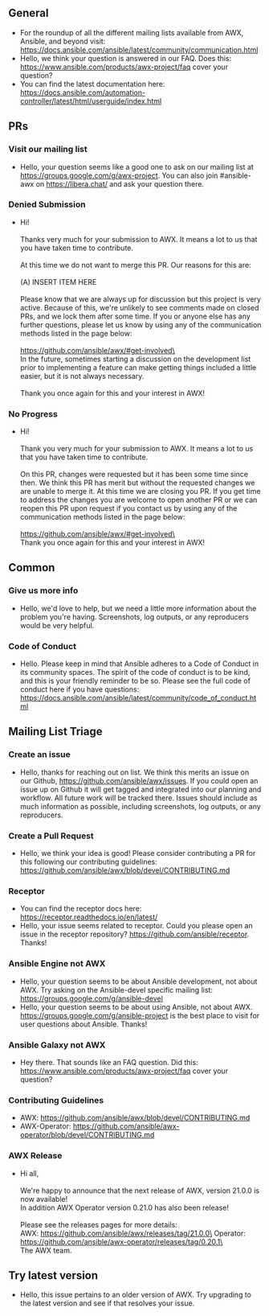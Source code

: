 ## General
- For the roundup of all the different mailing lists available from AWX, Ansible, and beyond visit: https://docs.ansible.com/ansible/latest/community/communication.html 
- Hello, we think your question is answered in our FAQ. Does this: https://www.ansible.com/products/awx-project/faq cover your question?
- You can find the latest documentation here: https://docs.ansible.com/automation-controller/latest/html/userguide/index.html



## PRs

### Visit our mailing list
- Hello, your question seems like a good one to ask on our mailing list at https://groups.google.com/g/awx-project. You can also join #ansible-awx on https://libera.chat/ and ask your question there.

### Denied Submission

- Hi!\
\
Thanks very much for your submission to AWX. It means a lot to us that you have taken time to contribute.\
\
At this time we do not want to merge this PR. Our reasons for this are:\
\
(A) INSERT ITEM HERE\
\
Please know that we are always up for discussion but this project is very active. Because of this, we're unlikely to see comments made on closed PRs, and we lock them after some time. If you or anyone else has any further questions, please let us know by using any of the communication methods listed in the page below:\
\
https://github.com/ansible/awx/#get-involved\
\
In the future, sometimes starting a discussion on the development list prior to implementing a feature can make getting things included a little easier, but it is not always necessary.\
\
Thank you once again for this and your interest in AWX!


### No Progress
- Hi!\
\
Thank you very much for your submission to AWX. It means a lot to us that you have taken time to contribute.\
\
On this PR, changes were requested but it has been some time since then. We think this PR has merit but without the requested changes we are unable to merge it. At this time we are closing you PR. If you get time to address the changes you are welcome to open another PR or we can reopen this PR upon request if you contact us by using any of the communication methods listed in the page below:\
\
https://github.com/ansible/awx/#get-involved\
\
Thank you once again for this and your interest in AWX!




## Common

### Give us more info
- Hello, we'd love to help, but we need a little more information about the problem you're having. Screenshots, log outputs, or any reproducers would be very helpful. 

### Code of Conduct
- Hello. Please keep in mind that Ansible adheres to a Code of Conduct in its community spaces. The spirit of the code of conduct is to be kind, and this is your friendly reminder to be so. Please see the full code of conduct here if you have questions: https://docs.ansible.com/ansible/latest/community/code_of_conduct.html 




## Mailing List Triage

### Create an issue
- Hello, thanks for reaching out on list. We think this merits an issue on our Github, https://github.com/ansible/awx/issues. If you could open an issue up on Github it will get tagged and integrated into our planning and workflow. All future work will be tracked there. Issues should include as much information as possible, including screenshots, log outputs, or any reproducers.

### Create a Pull Request
- Hello, we think your idea is good! Please consider contributing a PR for this following our contributing guidelines: https://github.com/ansible/awx/blob/devel/CONTRIBUTING.md

### Receptor
- You can find the receptor docs here: https://receptor.readthedocs.io/en/latest/ 
- Hello, your issue seems related to receptor. Could you please open an issue in the receptor repository? https://github.com/ansible/receptor. Thanks!

### Ansible Engine not AWX
- Hello, your question seems to be about Ansible development, not about AWX. Try asking on the Ansible-devel specific mailing list: https://groups.google.com/g/ansible-devel 
- Hello, your question seems to be about using Ansible, not about AWX. https://groups.google.com/g/ansible-project is the best place to visit for user questions about Ansible. Thanks!

### Ansible Galaxy not AWX
- Hey there. That sounds like an FAQ question. Did this: https://www.ansible.com/products/awx-project/faq cover your question?

### Contributing Guidelines
- AWX: https://github.com/ansible/awx/blob/devel/CONTRIBUTING.md 
- AWX-Operator: https://github.com/ansible/awx-operator/blob/devel/CONTRIBUTING.md

### AWX Release
- Hi all,\
\
We're happy to announce that the next release of AWX, version 21.0.0 is now available!\
In addition AWX Operator version 0.21.0 has also been release!\
\
Please see the releases pages for more details:\
	AWX: https://github.com/ansible/awx/releases/tag/21.0.0\
	Operator: https://github.com/ansible/awx-operator/releases/tag/0.20.1\
\
The AWX team.

## Try latest version
- Hello, this issue pertains to an older version of AWX. Try upgrading to the latest version and see if that resolves your issue.
